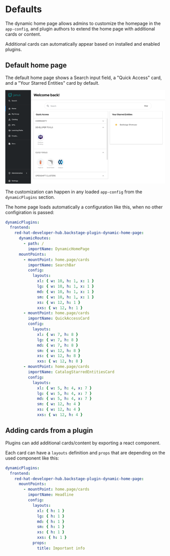 # Defaults

The dynamic home page allows admins to customize the homepage in the `app-config`, and plugin authors to extend the home page with additional cards or content.

Additional cards can automatically appear based on installed and enabled plugins.

## Default home page

The default home page shows a Search input field, a "Quick Access" card, and a "Your Starred Entities" card by default.

![Default home page](default-homepage.png)

The customization can happen in any loaded `app-config` from the `dynamicPlugins` section.

The home page loads automatically a configuration like this, when no other configiration is passed:

```yaml
dynamicPlugins:
  frontend:
    red-hat-developer-hub.backstage-plugin-dynamic-home-page:
      dynamicRoutes:
        - path: /
          importName: DynamicHomePage
      mountPoints:
        - mountPoint: home.page/cards
          importName: SearchBar
          config:
            layouts:
              xl: { w: 10, h: 1, x: 1 }
              lg: { w: 10, h: 1, x: 1 }
              md: { w: 10, h: 1, x: 1 }
              sm: { w: 10, h: 1, x: 1 }
              xs: { w: 12, h: 1 }
              xxs: { w: 12, h: 1 }
        - mountPoint: home.page/cards
          importName: QuickAccessCard
          config:
            layouts:
              xl: { w: 7, h: 8 }
              lg: { w: 7, h: 8 }
              md: { w: 7, h: 8 }
              sm: { w: 12, h: 8 }
              xs: { w: 12, h: 8 }
              xxs: { w: 12, h: 8 }
        - mountPoint: home.page/cards
          importName: CatalogStarredEntitiesCard
          config:
            layouts:
              xl: { w: 5, h: 4, x: 7 }
              lg: { w: 5, h: 4, x: 7 }
              md: { w: 5, h: 4, x: 7 }
              sm: { w: 12, h: 4 }
              xs: { w: 12, h: 4 }
              xxs: { w: 12, h: 4 }
```

## Adding cards from a plugin

Plugins can add additional cards/content by exporting a react component.

Each card can have a `layouts` definition and `props` that are depending on the used component like this:

```yaml
dynamicPlugins:
  frontend:
    red-hat-developer-hub.backstage-plugin-dynamic-home-page:
      mountPoints:
        - mountPoint: home.page/cards
          importName: Headline
          config:
            layouts:
              xl: { h: 1 }
              lg: { h: 1 }
              md: { h: 1 }
              sm: { h: 1 }
              xs: { h: 1 }
              xxs: { h: 1 }
            props:
              title: Important info
```
